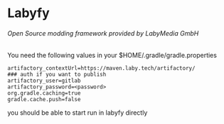  # Labyfy
 ###### Open Source modding framework provided by LabyMedia GmbH

You need the following values in your $HOME/.gradle/gradle.properties

```
artifactory_contextUrl=https://maven.laby.tech/artifactory/
### auth if you want to publish
artifactory_user=gitlab
artifactory_password=<password>
org.gradle.caching=true
gradle.cache.push=false
```

you should be able to start run in labyfy directly 
